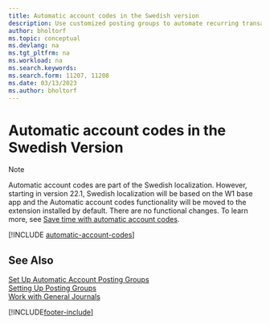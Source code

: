 ```yaml
---
title: Automatic account codes in the Swedish version
description: Use customized posting groups to automate recurring transactions in journals, sales documents, or purchase documents in the Swedish version.
author: bholtorf
ms.topic: conceptual
ms.devlang: na
ms.tgt_pltfrm: na
ms.workload: na
ms.search.keywords:
ms.search.form: 11207, 11208
ms.date: 03/13/2023
ms.author: bholtorf
---
```

# Automatic account codes in the Swedish Version

> [!NOTE]
> Automatic account codes are part of the Swedish localization. However, starting in version 22.1, Swedish localization will be based on the W1 base app and the Automatic account codes functionality will be moved to the extension installed by default. There are no functional changes. To learn more, see [Save time with automatic account codes](automatic-account-codes.md).  

[!INCLUDE [automatic-account-codes](../includes/FISE/automatic-account-codes.md)]

## See Also

[Set Up Automatic Account Posting Groups](how-to-set-up-automatic-account-posting-groups.md)  
[Setting Up Posting Groups](../../finance-posting-groups.md)  
[Work with General Journals](../../ui-work-general-journals.md)  


[!INCLUDE[footer-include](../../includes/footer-banner.md)]

